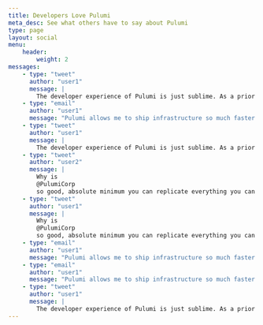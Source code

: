 ```yaml
---
title: Developers Love Pulumi
meta_desc: See what others have to say about Pulumi
type: page
layout: social
menu:
    header:
        weight: 2
messages:
    - type: "tweet"
      author: "user1"
      message: |
        The developer experience of Pulumi is just sublime. As a prior Terraform user, the grass is substantially greener on this side. I'm so glad I made the switch two years back. Using Terraform for my current use case would be a massive downgrade.
    - type: "email"
      author: "user1"
      message: "Pulumi allows me to ship infrastructure so much faster!!"
    - type: "tweet"
      author: "user1"
      message: |
        The developer experience of Pulumi is just sublime. As a prior Terraform user, the grass is substantially greener on this side. I'm so glad I made the switch two years back. Using Terraform for my current use case would be a massive downgrade.
    - type: "tweet"
      author: "user2"
      message: | 
        Why is 
        @PulumiCorp
        so good, absolute minimum you can replicate everything you can do with other tools but that's just the start. If your #IaC is proper code you can use other sdks to fill gaps and it can be seamless. Used sdk to get secrets to pass to Pulumi, just worked 😍
    - type: "tweet"
      author: "user1"
      message: | 
        Why is 
        @PulumiCorp
        so good, absolute minimum you can replicate everything you can do with other tools but that's just the start. If your #IaC is proper code you can use other sdks to fill gaps and it can be seamless. Used sdk to get secrets to pass to Pulumi, just worked 😍
    - type: "email"
      author: "user1"
      message: "Pulumi allows me to ship infrastructure so much faster!!"
    - type: "email"
      author: "user1"
      message: "Pulumi allows me to ship infrastructure so much faster!!"
    - type: "tweet"
      author: "user1"
      message: |
        The developer experience of Pulumi is just sublime. As a prior Terraform user, the grass is substantially greener on this side. I'm so glad I made the switch two years back. Using Terraform for my current use case would be a massive downgrade.
---
```

